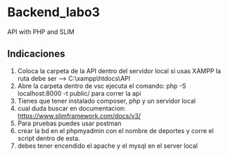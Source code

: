 # Backend_labo3
API with PHP and SLIM

## Indicaciones
1. Coloca la carpeta de la API dentro del servidor local si usas XAMPP la ruta debe ser --> C:\xampp\htdocs\API
2. Abre la carpeta dentro de vsc ejecuta el comando: php -S localhost:8000 -t public/ para correr la api
3. Tienes que tener instalado composer, php y un servidor local
4. cual duda buscar en documentacion: https://www.slimframework.com/docs/v3/
5. Para pruebas puedes usar postman
6. crear la bd en el phpmyadmin con el nombre de deportes y corre el script dentro de esta.
7. debes tener encendido el apache y el mysql en el server local


